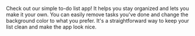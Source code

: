 Check out our simple to-do list app! It helps you stay organized and lets you make it your own. You can easily remove tasks you've done and change the background color to what you prefer. It's a straightforward way to keep your list clean and make the app look nice.
